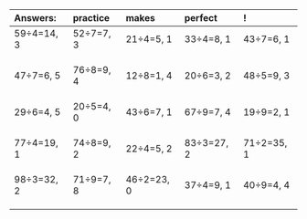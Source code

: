 | Answers: | practice | makes | perfect | ! |
| :--- | :--- | :--- | :--- | :--- |
| 59÷4=14, 3 | 52÷7=7, 3 | 21÷4=5, 1 | 33÷4=8, 1 | 43÷7=6, 1 | 
|   |   |   |   |   | 
|   |   |   |   |   | 
|   |   |   |   |   | 
| 47÷7=6, 5 | 76÷8=9, 4 | 12÷8=1, 4 | 20÷6=3, 2 | 48÷5=9, 3 | 
|   |   |   |   |   | 
|   |   |   |   |   | 
|   |   |   |   |   | 
| 29÷6=4, 5 | 20÷5=4, 0 | 43÷6=7, 1 | 67÷9=7, 4 | 19÷9=2, 1 | 
|   |   |   |   |   | 
|   |   |   |   |   | 
|   |   |   |   |   | 
| 77÷4=19, 1 | 74÷8=9, 2 | 22÷4=5, 2 | 83÷3=27, 2 | 71÷2=35, 1 | 
|   |   |   |   |   | 
|   |   |   |   |   | 
|   |   |   |   |   | 
| 98÷3=32, 2 | 71÷9=7, 8 | 46÷2=23, 0 | 37÷4=9, 1 | 40÷9=4, 4 | 
|   |   |   |   |   | 
|   |   |   |   |   | 
|   |   |   |   |   | 

